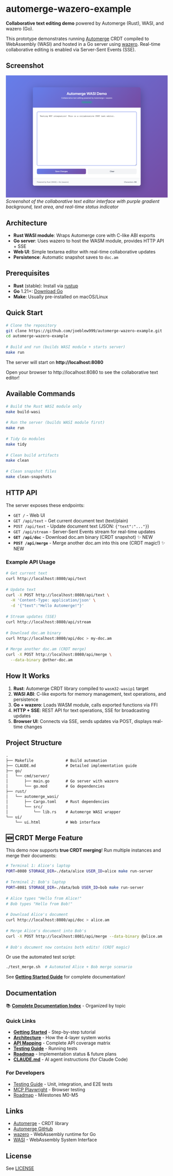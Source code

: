 # automerge-wazero-example

**Collaborative text editing demo** powered by Automerge (Rust), WASI, and wazero (Go).

This prototype demonstrates running [Automerge](https://automerge.org) CRDT compiled to WebAssembly (WASI) and hosted in a Go server using [wazero](https://wazero.io). Real-time collaborative editing is enabled via Server-Sent Events (SSE).

## Screenshot

![Collaborative Text Editor](screenshots/screenshot.png)
*Screenshot of the collaborative text editor interface with purple gradient background, text area, and real-time status indicator*

## Architecture

- **Rust WASI module**: Wraps Automerge core with C-like ABI exports
- **Go server**: Uses wazero to host the WASM module, provides HTTP API + SSE
- **Web UI**: Simple textarea editor with real-time collaborative updates
- **Persistence**: Automatic snapshot saves to `doc.am`

## Prerequisites

- **Rust** (stable): Install via [rustup](https://rustup.rs/)
- **Go** 1.21+: [Download Go](https://go.dev/dl/)
- **Make**: Usually pre-installed on macOS/Linux

## Quick Start

```bash
# Clone the repository
git clone https://github.com/joeblew999/automerge-wazero-example.git
cd automerge-wazero-example

# Build and run (builds WASI module + starts server)
make run
```

The server will start on **http://localhost:8080**

Open your browser to http://localhost:8080 to see the collaborative text editor!

## Available Commands

```bash
# Build the Rust WASI module only
make build-wasi

# Run the server (builds WASI module first)
make run

# Tidy Go modules
make tidy

# Clean build artifacts
make clean

# Clean snapshot files
make clean-snapshots
```

## HTTP API

The server exposes these endpoints:

- `GET /` - Web UI
- `GET /api/text` - Get current document text (text/plain)
- `POST /api/text` - Update document text (JSON: `{"text":"..."}`)
- `GET /api/stream` - Server-Sent Events stream for real-time updates
- **`GET /api/doc`** - Download doc.am binary (CRDT snapshot) ✨ NEW
- **`POST /api/merge`** - Merge another doc.am into this one (CRDT magic!) ✨ NEW

### Example API Usage

```bash
# Get current text
curl http://localhost:8080/api/text

# Update text
curl -X POST http://localhost:8080/api/text \
  -H 'Content-Type: application/json' \
  -d '{"text":"Hello Automerge!"}'

# Stream updates (SSE)
curl http://localhost:8080/api/stream

# Download doc.am binary
curl http://localhost:8080/api/doc > my-doc.am

# Merge another doc.am (CRDT merge)
curl -X POST http://localhost:8080/api/merge \
  --data-binary @other-doc.am
```

## How It Works

1. **Rust**: Automerge CRDT library compiled to `wasm32-wasip1` target
2. **WASI ABI**: C-like exports for memory management, text operations, and persistence
3. **Go + wazero**: Loads WASM module, calls exported functions via FFI
4. **HTTP + SSE**: REST API for text operations, SSE for broadcasting updates
5. **Browser UI**: Connects via SSE, sends updates via POST, displays real-time changes

## Project Structure

```
.
├── Makefile              # Build automation
├── CLAUDE.md             # Detailed implementation guide
├── go/
│   └── cmd/server/
│       ├── main.go       # Go server with wazero
│       └── go.mod        # Go dependencies
├── rust/
│   └── automerge_wasi/
│       ├── Cargo.toml    # Rust dependencies
│       └── src/
│           └── lib.rs    # Automerge WASI wrapper
└── ui/
    └── ui.html           # Web interface
```

## 🆕 CRDT Merge Feature

This demo now supports **true CRDT merging**! Run multiple instances and merge their documents:

```bash
# Terminal 1: Alice's laptop
PORT=8080 STORAGE_DIR=./data/alice USER_ID=alice make run-server

# Terminal 2: Bob's laptop
PORT=8081 STORAGE_DIR=./data/bob USER_ID=bob make run-server

# Alice types "Hello from Alice!"
# Bob types "Hello from Bob!"

# Download Alice's document
curl http://localhost:8080/api/doc > alice.am

# Merge Alice's document into Bob's
curl -X POST http://localhost:8081/api/merge --data-binary @alice.am

# Bob's document now contains both edits! (CRDT magic)
```

Or use the automated test script:

```bash
./test_merge.sh  # Automated Alice + Bob merge scenario
```

See **[Getting Started Guide](docs/tutorials/getting-started.md)** for complete documentation!

## Documentation

📚 **[Complete Documentation Index](docs/)** - Organized by topic

### Quick Links

- **[Getting Started](docs/tutorials/getting-started.md)** - Step-by-step tutorial
- **[Architecture](docs/explanation/architecture.md)** - How the 4-layer system works
- **[API Mapping](docs/reference/api-mapping.md)** - Complete API coverage matrix
- **[Testing Guide](docs/development/testing.md)** - Running tests
- **[Roadmap](docs/development/roadmap.md)** - Implementation status & future plans
- **[CLAUDE.md](CLAUDE.md)** - AI agent instructions (for Claude Code)

### For Developers

- [Testing Guide](docs/development/testing.md) - Unit, integration, and E2E tests
- [MCP Playwright](docs/development/mcp-playwright.md) - Browser testing
- [Roadmap](docs/development/roadmap.md) - Milestones M0-M5

## Links

- [Automerge](https://automerge.org) - CRDT library
- [Automerge GitHub](https://github.com/automerge/automerge)
- [wazero](https://wazero.io) - WebAssembly runtime for Go
- [WASI](https://wasi.dev) - WebAssembly System Interface

## License

See [LICENSE](LICENSE)
